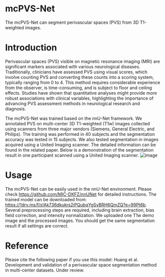 # mcPVS-Net
The mcPVS-Net can segment perivascular spaces (PVS) from 3D T1-weighted images.

# Introduction
Perivascular spaces (PVS) visible on magnetic resonance imaging (MRI) are significant markers associated with various neurological diseases. Traditionally, clinicians have assessed PVS using visual scores, which involve counting PVS and converting these counts into a scoring system, typically ranging from 0 to 4. This method requires considerable experience from the observer, is time-consuming, and is subject to floor and ceiling effects. Studies have shown that quantitative analyses might provide more robust associations with clinical variables, highlighting the importance of advancing PVS assessment methods in neurological research and diagnosis.

The mcPVS-Net was trained based on the nnU-Net framework. We annotated PVS on multi-center 3D T1-weighted (T1w) images collected using scanners from three major vendors (Siemens, General Electric, and Philips). The training was performed in 40 subjects and the segmentation accuracy was tested in 15 subjects. We also tested segmentation in images acquired using a United Imaging scanner. The detailed information can be found in the related paper. Below is a demonstration of the segmentation result in one participant scanned using a United Imaging scanner.
![image](https://github.com/user-attachments/assets/49442145-c5c8-45af-8e60-f138b81eac78)


# Usage
The mcPVS-Net can be easily used in the nnU-Net environment. Please check https://github.com/MIC-DKFZ/nnUNet for detailed instructions. The trained model can be downloaded from: https://1drv.ms/f/s!Ak736dkukrs2iPQubqYgSvBRH6QmZQ?e=99Pt6b.
Several preprocessing steps are required, including brain extraction, bias field correction, and intensity normalization.
We uploaded one T1w demo image and the processed images. You should get the same segmentation result if all settings are correct.

# Reference
Please cite the following paper if you use this model:
Huang et al. Development and validation of a perivascular space segmentation method in multi-center datasets. Under review.
